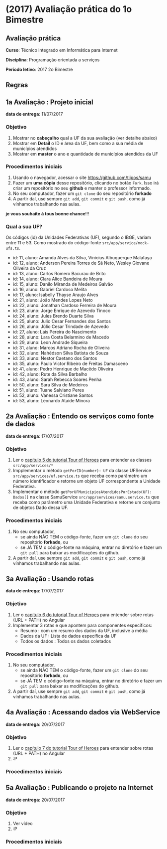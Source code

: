 # [](#header-1) (2017) Avaliação prática do 1o Bimestre



## [](#header-2) Avaliação prática

**Curso**: Técnico integrado em Informática para Internet

**Disciplina**: Programação orientada a serviços

**Período letivo**: 2017 2o Bimestre



## [](#header-2) Regras


## [](#header-2) 1a Avaliação : Projeto inicial

**data de entrega**: 11/07/2017

### [](#header-3) Objetivo

1. Mostrar no __cabeçalho__ qual a UF da sua avaliação (ver detalhe abaixo)
2. Mostrar em __Detail__ o ID e área da UF, bem como a sua média de municípios atendidos
3. Mostrar em __master__ o ano e quantidade de municípios atendidos da UF

### [](#header-3) Procedimentos iniciais

1. Usando o navegador, acessar o site https://github.com/tiipos/samu
2. Fazer um __uma cópia__ desse repositório, clicando no botão ```Fork```. Isso irá criar um repositório no seu **github** e manter o professor informado.
3. No seu computador, fazer um ```git clone``` do seu repositório __forkado__
4. A partir daí, use sempre ```git add```, ```git commit``` e ```git push```, como já vínhamos trabalhando nas aulas.

__je vous souhaite à tous bonne chance__!!!

### [](#header-3) Qual a sua UF?

Os códigos (id) da Unidades Federativas (UF), segundo o IBGE, variam entre 11 e 53. Como mostrado do código-fonte ```src/app/service/mock-ufs.ts```.

- id: 11, aluno: Amanda Alves da Silva, Vinicius Albuquerque Malafaya
- id: 12, aluno: Anderson Pereira Torres de Sá Neto, Wesley Giovane Oliveira da Cruz
- id: 13, aluno: Carlos Romero Bacurau de Brito
- id: 14, aluno: Clara Alice Bandeira de Moura
- id: 15, aluno: Danilo Miranda de Medeiros Galvão
- id: 16, aluno: Gabriel Cardoso Melita
- id: 17, aluno: Isabelly Thayse Araujo Alves
- id: 21, aluno: João Mendes Lopes Neto
- id: 22, aluno: Jonathan Cardoso Ferreira de Moura
- id: 23, aluno: Jorge Enrique de Azevedo Tinoco
- id: 24, aluno: Jules Brendo Duarte Silva
- id: 25, aluno: Julio Cesar Fernandes dos Santos
- id: 26, aluno: Júlio Cesar Trindade de Azevedo
- id: 27, aluno: Laís Pereira do Nascimento
- id: 28, aluno: Lara Costa Belarmino de Macedo
- id: 29, aluno: Leon Andrade Siqueira
- id: 31, aluno: Marcos Adriano Rocha de Oliveira
- id: 32, aluno: Nahédson Silva Batista de Souza
- id: 33, aluno: Nestor Caetano dos Santos
- id: 35, aluno: Paulo Victor Ribeiro de Freitas Damasceno
- id: 41, aluno: Pedro Henrique de Macêdo Oliveira
- id: 42, aluno: Rute da Silva Barbalho
- id: 43, aluno: Sarah Rebecca Soares Penha
- id: 50, aluno: Sara Silva de Medeiros
- id: 51, aluno: Tuane Salviano Peres
- id: 52, aluno: Vanessa Cristiane Santos
- id: 53, aluno: Leonardo Ataide Minora



## [](#header-2) 2a Avaliação : Entendo os serviços como fonte de dados

**data de entrega**: 17/07/2017

### [](#header-3) Objetivo

1. Ler o [capítulo 5 do tutorial Tour of Heroes](https://angular.io/tutorial/toh-pt4) para entender as classes ```src/app/services/*```
2. Impplementar o método ```getPorID(number): UF``` da classe UFService ```src/app/services/uf.service.ts``` que receba como parâmetro um número identificador e retorne um objeto UF correspondente a Unidade Federativa.
3. Implementar o método ```getPorUFMunicipiosAtendidosPorEstado(UF): Dados[]``` na classe SamuService ```src/app/services/samu.service.ts``` que receba como parâmetro uma Unidade Federativa e retorne um conjunto de objetos Dado dessa UF.

### [](#header-3) Procedimentos iniciais

1. No seu computador,
    - se ainda NÃO TEM o código-fonte, fazer um ```git clone``` do seu repositório __forkado__, ou
    - se JÁ TEM o código-fonte na máquina, entrar no diretório e fazer um ```git pull``` para baixar as modificações do github.
2. A partir daí, use sempre ```git add```, ```git commit``` e ```git push```, como já vínhamos trabalhando nas aulas.



## [](#header-2) 3a Avaliação : Usando rotas

**data de entrega**: 17/07/2017

### [](#header-3) Objetivo

1. Ler o [capítulo 6 do tutorial Tour of Heroes](https://angular.io/tutorial/toh-pt5) para entender sobre rotas (URL + PATH) no Angular
2. Implementar 3 rotas e que apontem para componentes específicos:
    - Resumo : com um resumo dos dados da UF, inclusive a média
    - Dados da UF : Lista de dados específica da UF
    - Todos os dados : Todos os dados coletados

### [](#header-3) Procedimentos iniciais

1. No seu computador,
    - se ainda NÃO TEM o código-fonte, fazer um ```git clone``` do seu repositório __forkado__, ou
    - se JÁ TEM o código-fonte na máquina, entrar no diretório e fazer um ```git pull``` para baixar as modificações do github.
2. A partir daí, use sempre ```git add```, ```git commit``` e ```git push```, como já vínhamos trabalhando nas aulas.



## [](#header-2) 4a Avaliação : Acessando dados via WebService

**data de entrega**: 20/07/2017

### [](#header-3) Objetivo

1. Ler o [capítulo 7 do tutorial Tour of Heroes](https://angular.io/tutorial/toh-pt6) para entender sobre rotas (URL + PATH) no Angular
2. :P

### [](#header-3) Procedimentos iniciais




## [](#header-2) 5a Avaliação : Publicando o projeto na Internet

**data de entrega**: 20/07/2017

### [](#header-3) Objetivo

1. Ver vídeo
2. :P

### [](#header-3) Procedimentos iniciais
